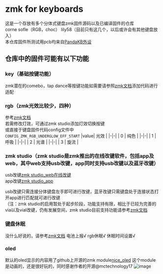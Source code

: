 # zmk for keyboards
这是一个存放有多个分体式键盘zmk固件源码以及已编译固件的仓库  
corne sofle（RGB，choc） lily58（目前只有这几个，以后或许会有其他键盘放入）  
本仓库固件所测试用pcb均来自[PandaKB外设](https://pandakb.taobao.com/shop/view_shop.htm?spm=a21n57.1.0.0.5d79523cNmnkU0&appUid=RAzN8HWMnqHhQPoqPWJj8vvpxQEUo4LsYqKaxNw4JRKQfkmLoFX)
## 仓库中的固件可能有以下功能
### key（基础按键功能）
zmk潜在的comebo，tap dance等按键功能如需要请参照[zmk文档](https://zmk.dev/docs/keymaps)添加代码进行适配
### rgb（zmk光效比较少，四种）
参考[zmk文档](https://zmk.dev/docs/config/underglow)  
若需修改灯效，可通过zmk studio添加灯效切换按键  
或直接于键盘固件代码config文件中  
`CONFIG_ZMK_RGB_UNDERGLOW_EFF_START`
|value|       光效        |
|-|-|
|  0  |       纯色        |
|-|-|
|  1  |       呼吸        |
|-|-|
|  2  |       光谱        |
|-|-|
|  3  |       旋流        |
### zmk studio（zmk studio是zmk推出的在线改键软件，包括app及web，其中web支持usb改键，app同时支持usb改键以及蓝牙改键）
usb改键[zmk studio_web在线改键](https://zmk.studio/)  
app改键[zmk studio_app](https://github.com/zmkfirmware/zmk-studio/releases/tag/v0.2.4)  

usb改键只需连接分体键盘左手即可进行改键，蓝牙改键只需键盘处于连接状态打开app进行匹配就可进行改键  
（注：zmk studio的启用暂处于起步阶段，功能支持有限，相比于已较为完善的via以及vial改键，仍有发展空间，zmk studio目前支持功能请参考[zmk文档](https://zmk.dev/docs/features/studio)  
### 键盘休眠
没什么好说的，请参考[zmk文档](https://zmk.dev/docs/config/power#low-power-states)
电池上报√ rgb休眠√ 休眠时间设置√ 
### oled
默认的oled显示的内容用了github上开源的zmk module[nice_oled](https://github.com/mctechnology17/zmk-nice-oled?tab=readme-ov-file)
这个module是动画的，还是很好玩的，同时感谢作者的开源@mctechnology17
![image](https://github.com/mctechnology17/zmk-nice-oled/blob/main/assets/preview2.JPG?raw=true)
